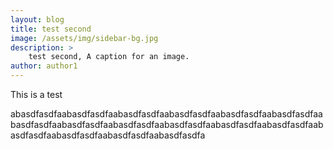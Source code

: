 ```yaml
---
layout: blog
title: test second
image: /assets/img/sidebar-bg.jpg
description: >
  	test second, A caption for an image.
author: author1
---
```



This is a test


abasdfasdfaabasdfasdfaabasdfasdfaabasdfasdfaabasdfasdfaabasdfasdfaabasdfasdfaabasdfasdfaabasdfasdfaabasdfasdfaabasdfasdfaabasdfasdfaabasdfasdfaabasdfasdfaabasdfasdfaabasdfasdfa





